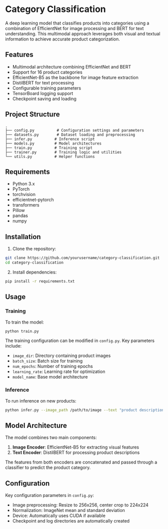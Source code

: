 # Category Classification

A deep learning model that classifies products into categories using a combination of EfficientNet for image processing and BERT for text understanding. This multimodal approach leverages both visual and textual information to achieve accurate product categorization.

## Features

- Multimodal architecture combining EfficientNet and BERT
- Support for 16 product categories
- EfficientNet-B5 as the backbone for image feature extraction
- DistilBERT for text processing
- Configurable training parameters
- TensorBoard logging support
- Checkpoint saving and loading

## Project Structure

```
.
├── config.py          # Configuration settings and parameters
├── datasets.py        # Dataset loading and preprocessing
├── infer.py          # Inference script
├── models.py         # Model architectures
├── train.py          # Training script
├── trainer.py        # Training logic and utilities
└── utils.py          # Helper functions
```

## Requirements

- Python 3.x
- PyTorch
- torchvision
- efficientnet-pytorch
- transformers
- Pillow
- pandas
- numpy

## Installation

1. Clone the repository:
```bash
git clone https://github.com/yourusername/category-classification.git
cd category-classification
```

2. Install dependencies:
```bash
pip install -r requirements.txt
```

## Usage

### Training

To train the model:

```bash
python train.py
```

The training configuration can be modified in `config.py`. Key parameters include:
- `image_dir`: Directory containing product images
- `batch_size`: Batch size for training
- `num_epochs`: Number of training epochs
- `learning_rate`: Learning rate for optimization
- `model_name`: Base model architecture

### Inference

To run inference on new products:

```bash
python infer.py --image_path /path/to/image --text "product description"
```

## Model Architecture

The model combines two main components:
1. **Image Encoder**: EfficientNet-B5 for extracting visual features
2. **Text Encoder**: DistilBERT for processing product descriptions

The features from both encoders are concatenated and passed through a classifier to predict the product category.

## Configuration

Key configuration parameters in `config.py`:
- Image preprocessing: Resize to 256x256, center crop to 224x224
- Normalization: ImageNet mean and standard deviation
- Device: Automatically uses CUDA if available
- Checkpoint and log directories are automatically created